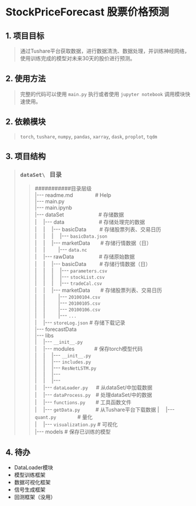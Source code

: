 # **StockPriceForecast 股票价格预测**
## **1. 项目目标**
>    通过Tushare平台获取数据，进行数据清洗、数据处理，并训练神经网络，使用训练完成的模型对未来30天的股价进行预测。
## **2. 使用方法**
>   完整的代码可以使用 `main.py` 执行或者使用 `jupyter notebook` 调用模块快速使用。
## **2. 依赖模块**
>   `torch`, `tushare`, `numpy`, `pandas`, `xarray`, `dask`, `proplot`, `tqdm`
## **3. 项目结构**
> ### **`dataSet\ ` 目录**
> >###########目录层级  
> > |--- readme.md &emsp;&emsp;&emsp;&emsp;# Help   
> > |--- main.py  
> > |--- main.ipynb  
> > |--- dataSet      &emsp; &emsp; &emsp; &emsp; &emsp; # 存储数据  
> > |&emsp; |--- data &emsp; &emsp; &emsp; &emsp; &emsp; # 存储处理完的数据   
> > |&emsp; |&emsp; |--- basicData  &emsp;&emsp; # 存储股票列表、交易日历   
> > |&emsp; |&emsp; |&emsp; |--- `basicData.json`            
> > |&emsp; |&emsp; |--- marketData&emsp;&emsp;# 存储行情数据（日）  
> > |&emsp; |&emsp;  &emsp; |--- `data.nc`    
> > |&emsp; |--- rawData     &emsp;&emsp;&emsp; &emsp; # 存储原始数据  
> > |&emsp; |&emsp; |--- basicData  &emsp;&emsp; # 存储行情数据（日）  
> > |&emsp; |&emsp; |&emsp; |--- `parameters.csv`   
> > |&emsp; |&emsp; |&emsp; |--- `stockList.csv`   
> > |&emsp; |&emsp; |&emsp; |--- `tradeCal.csv`   
> > |&emsp; |&emsp; |--- marketData&emsp;&emsp;# 存储股票列表、交易日历   
> > |&emsp; |&emsp; &emsp; |--- `20100104.csv`   
> > |&emsp; |&emsp; &emsp; |--- `20100105.csv`   
> > |&emsp; |&emsp; &emsp; |--- `20100106.csv`   
> > |&emsp; |&emsp; &emsp; |--- `...`   
> > |&emsp; |--- `storeLog.json`     # 存储下载记录          
> > |--- forecastData  
> > |--- libs  
> > |&emsp; |--- `__init__.py`   
> > |&emsp; |--- modules &emsp;&emsp; &emsp; # 保存torch模型代码   
> > |&emsp; |&emsp; |--- `__init__.py`  
> > |&emsp; |&emsp; |--- `includes.py`  
> > |&emsp; |&emsp; |--- `ResNetLSTM.py`  
> > |&emsp; |&emsp; |---   
> > |&emsp; |&emsp; |---   
> > |&emsp; |--- `dataLoader.py` &emsp; # 从dataSet/中加载数据   
> > |&emsp; |--- `dataProcess.py`&emsp;# 处理dataSet/中的数据  
> > |&emsp; |--- `functions.py`&emsp;&emsp;# 工具函数文件  
> > |&emsp; |--- `getData.py`&emsp;&emsp;&emsp;# 从Tushare平台下载数据
> > |&emsp; |--- `quant.py` &emsp; &emsp; &emsp; # 量化   
> > |&emsp; |--- `visualization.py`   # 可视化   
> > |--- models   # 保存已训练的模型   
> >



## **4. 待办**
* DataLoader模块
* 模型训练框架
* 数据可视化框架
* 信号生成框架
* 回测框架（没用）

